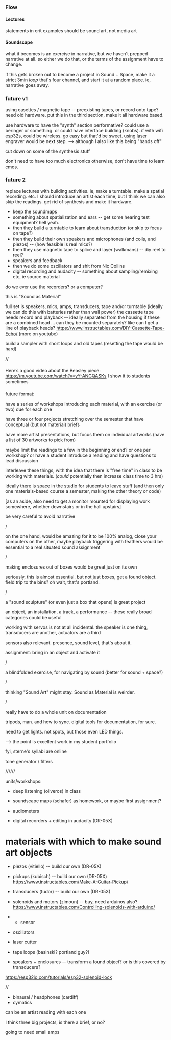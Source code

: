 ### Flow


#### Lectures

statements in crit examples should be sound art, not media art




#### Soundscape

what it becomes is an exercise in narrative, but we haven't prepped narrative at all. so either we do that, or the terms of the assignment have to change.

if this gets broken out to become a project in Sound + Space, make it a strict 3min _loop_ that's four channel, and start it at a random place. ie, narrative goes away.




### future v1

using casettes / magnetic tape -- preexisting tapes, or record onto tape? need old hardware. put this in the third section, make it all hardware based.

use hardware to have the "synth" section performative? could use a beringer or something. or could have interface building (knobs). if with wifi esp32s, could be wireless. go easy but that'd be sweet. using laser engraver would be next step. --> although I also like this being "hands off"

cut down on some of the synthesis stuff

don't need to have too much electronics otherwise, don't have time to learn cmos.


### future 2

replace lectures with building activities. ie, make a turntable. make a spatial recording. etc. I should introduce an artist each time, but I think we can also skip the readings. get rid of synthesis and make it hardware.

- keep the soundmaps
- something about spatialization and ears -- get some hearing test equipment? hell yeah.
- then they build a turntable to learn about transduction (or skip to focus on tape?)
- then they build their own speakers and microphones (and coils, and piezos) -- (how feasible is real mics?)
- then they use magnetic tape to splice and layer (walkmans) -- diy reel to reel?
- speakers and feedback
- then we do some oscillators and shit from Nic Collins
- digital recording and audacity -- something about sampling/remixing etc, ie source material

do we ever use the recorders? or a computer?

this is "Sound as Material"

full set is speakers, mics, amps, transducers, tape and/or turntable
(ideally we can do this with batteries rather than wall power)
the cassette tape needs record and playback -- ideally separated from the housing
if these are a combined head ... can they be mounted separately? like can I get a line of playback heads?
https://www.instructables.com/DIY-Cassette-Tape-Echo/
(more on youtube)

build a sampler with short loops and old tapes (resetting the tape would be hard)


//




####

Here’s a good video about the Beasley piece:
https://m.youtube.com/watch?v=yY-ANGQASKs
I show it to students sometimes



###

future format:

have a series of workshops introducing each material, with an exercise (or two) due for each one

have three or four projects stretching over the semester that have conceptual (but not material) briefs

have more artist presentations, but focus them on individual artworks (have a list of 30 artworks to pick from)

maybe limit the readings to a few in the beginning or end? or one per workshop? or have a student introduce a reading and have questions to lead discussion

interleave these things, with the idea that there is "free time" in class to be working with materials. (_could_ potentially then increase class time to 3 hrs)

ideally there is space in the studio for students to leave stuff (and then only one materials-based course a semester, making the other theory or code)

[as an aside, also need to get a monitor mounted for displaying work somewhere, whether downstairs or in the hall upstairs]

be very careful to avoid narrative



/

on the one hand, would be amazing for it to be 100% analog, close your computers
on the other, maybe playback triggering with feathers would be essential to a real situated sound assignment



/

making enclosures out of boxes would be great just on its own

seriously, this is almost essential. but not just boxes, get a found object. field trip to the bins? oh wait, that's portland.

/

a "sound sculpture" (or even just a box that opens) is great project

an object, an installation, a track, a performance -- these really broad categories could be useful

working with servos is not at all incidental. the speaker is one thing, transducers are another, actuators are a third

sensors also relevant. presence, sound level, that's about it.

assignment: bring in an object and activate it


/

a blindfolded exercise, for navigating by sound
(better for sound + space?)

/

thinking "Sound Art" might stay. Sound as Material is weirder.


/

really have to do a whole unit on documentation

tripods, man. and how to sync. digital tools for documentation, for sure.

need to get lights. not spots, but those even LED things.

--> the point is excellent work in my student portfolio


fyi, sterne's syllabi are online


tone generator / filters



//////


units/workshops:

- deep listening (oliveros) in class
- soundscape maps (schafer) as homework, or maybe first assignment?
- audiometers

- digital recorders + editing in audacity (DR-05X)

# materials with which to make sound art objects
- piezos (vitiello)  -- build our own (DR-05X)
- pickups (kubisch)  -- build our own (DR-05X) https://www.instructables.com/Make-A-Guitar-Pickup/
- transducers (tudor) -- build our own (DR-05X)
- solenoids and motors (zimoun) -- buy, need arduinos also? https://www.instructables.com/Controlling-solenoids-with-arduino/
- + sensor
- oscillators

- laser cutter

- tape loops (basinski? portland guy?)
- speakers + enclosures  -- transform a found object? or is this covered by transducers?


https://esp32io.com/tutorials/esp32-solenoid-lock

//

- binaural / headphones (cardiff)
- cymatics

can be an artist reading with each one

I think three big projects, is there a brief, or no?

going to need small amps

